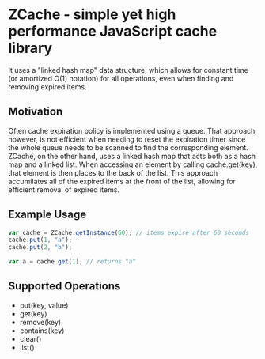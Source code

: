 # ZCache - simple yet high performance JavaScript cache library
It uses a "linked hash map" data structure, which allows for constant time (or amortized O(1) notation) for all operations, even when finding and removing expired items.

## Motivation
Often cache expiration policy is implemented using a queue. That approach, however, is not efficient when needing to reset 
the expiration timer since the whole queue needs to be scanned to find the corresponding element. ZCache, on the other hand,
uses a linked hash map that acts both as a hash map and a linked list. When accessing an element by calling cache.get(key),
that element is then places to the back of the list. This approach accumilates all of the expired items at the front of the
list, allowing for efficient removal of expired items.

## Example Usage
```JavaScript
var cache = ZCache.getInstance(60); // items expire after 60 seconds
cache.put(1, "a");
cache.put(2, "b");

var a = cache.get(1); // returns "a"
```

## Supported Operations
* put(key, value)
* get(key)
* remove(key)
* contains(key)
* clear()
* list()
